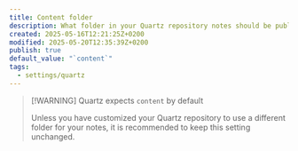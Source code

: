 ```yaml
---
title: Content folder
description: What folder in your Quartz repository notes should be published to.
created: 2025-05-16T12:21:25Z+0200
modified: 2025-05-20T12:35:39Z+0200
publish: true
default_value: "`content`"
tags:
  - settings/quartz
---
```


> [!WARNING] Quartz expects `content` by default
>
> Unless you have customized your Quartz repository to use a different folder for your notes, it is recommended to keep this setting unchanged.
